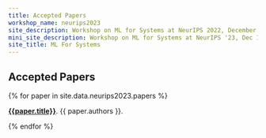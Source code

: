 ```yaml
---
title: Accepted Papers
workshop_name: neurips2023
site_description: Workshop on ML for Systems at NeurIPS 2022, December 16, New Orleans Convention Center, 9:00AM-5:00PM, Room 211-213
mini_site_description: Workshop on ML for Systems at NeurIPS '23, Dec 16, Room 211-213
site_title: ML For Systems
---
```

<div class="inner clearfix">
    <section class="main-content accepted_papers_section">
        <h2>Accepted Papers</h2>
{% for paper in site.data.neurips2023.papers %}
<p><a href="/assets/papers/neurips2023/paper{{paper.id}}.pdf"><b>{{paper.title}}</b></a>. {{ paper.authors }}.</p>
{% endfor %}

